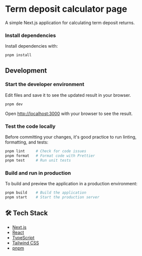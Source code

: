 # Term deposit calculator page

A simple Next.js application for calculating term deposit returns.

### Install dependencies
Install dependencies with:

```sh
pnpm install
```
## Development
### Start the developer environment

Edit files and save it to see the updated result in your browser.

```sh
pnpm dev
```

Open [http://localhost:3000](http://localhost:3000) with your browser to see the result.

### Test the code locally

Before committing your changes, it's good practice to run linting, formatting, and tests:

```sh
pnpm lint     # Check for code issues
pnpm format   # Format code with Prettier
pnpm test     # Run unit tests
```

### Build and run in production

To build and preview the application in a production environment:

```sh
pnpm build    # Build the application
pnpm start    # Start the production server
```

## 🛠️ Tech Stack

- [Next.js](https://nextjs.org/)
- [React](https://reactjs.org/)
- [TypeScript](https://www.typescriptlang.org/)
- [Tailwind CSS](https://tailwindcss.com/)
- [pnpm](https://pnpm.io)